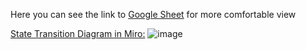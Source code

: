<p>Here you can see the link to <a href="https://docs.google.com/spreadsheets/d/1t7COc2slwPqYY2Juwhh3hLztNWmFCWhxn0S3Kl8qzKE/edit?usp=sharing" target="_blank">Google Sheet</a> for more comfortable view </p>

<a href="https://miro.com/app/board/uXjVM4hdL9w=/?share_link_id=937822756768" target="_blank">State Transition Diagram in Miro:</a>
![image](https://github.com/user-attachments/assets/024651e7-9a7c-446b-8958-43a56423295b)
